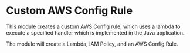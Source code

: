 Custom AWS Config Rule
======================

This module creates a custom AWS Config rule, which uses a lambda to execute a specified handler
which is implemented in the Java application.

The module will create a Lambda, IAM Policy, and an AWS Config Rule.